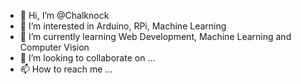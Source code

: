 - 👋 Hi, I’m @Chalknock
- 👀 I’m interested in Arduino, RPi, Machine Learning
- 🌱 I’m currently learning Web Development, Machine Learning and Computer Vision
- 💞️ I’m looking to collaborate on ...
- 📫 How to reach me ...

<!---
Chalknock/Chalknock is a ✨ special ✨ repository because its `README.md` (this file) appears on your GitHub profile.
You can click the Preview link to take a look at your changes.
--->
